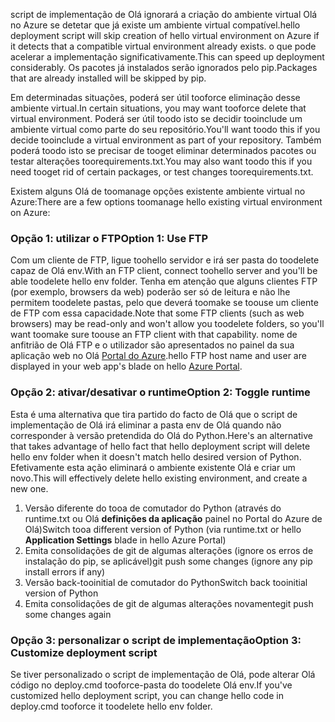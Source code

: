 <span data-ttu-id="03acd-101">script de implementação de Olá ignorará a criação do ambiente virtual Olá no Azure se detetar que já existe um ambiente virtual compatível.</span><span class="sxs-lookup"><span data-stu-id="03acd-101">hello deployment script will skip creation of hello virtual environment on Azure if it detects that a compatible virtual environment already exists.</span></span>  <span data-ttu-id="03acd-102">o que pode acelerar a implementação significativamente.</span><span class="sxs-lookup"><span data-stu-id="03acd-102">This can speed up deployment considerably.</span></span>  <span data-ttu-id="03acd-103">Os pacotes já instalados serão ignorados pelo pip.</span><span class="sxs-lookup"><span data-stu-id="03acd-103">Packages that are already installed will be skipped by pip.</span></span>

<span data-ttu-id="03acd-104">Em determinadas situações, poderá ser útil tooforce eliminação desse ambiente virtual.</span><span class="sxs-lookup"><span data-stu-id="03acd-104">In certain situations, you may want tooforce delete that virtual environment.</span></span>  <span data-ttu-id="03acd-105">Poderá ser útil toodo isto se decidir tooinclude um ambiente virtual como parte do seu repositório.</span><span class="sxs-lookup"><span data-stu-id="03acd-105">You'll want toodo this if you decide tooinclude a virtual environment as part of your repository.</span></span>  <span data-ttu-id="03acd-106">Também poderá toodo isto se precisar de tooget eliminar determinados pacotes ou testar alterações toorequirements.txt.</span><span class="sxs-lookup"><span data-stu-id="03acd-106">You may also want toodo this if you need tooget rid of certain packages, or test changes toorequirements.txt.</span></span>

<span data-ttu-id="03acd-107">Existem alguns Olá de toomanage opções existente ambiente virtual no Azure:</span><span class="sxs-lookup"><span data-stu-id="03acd-107">There are a few options toomanage hello existing virtual environment on Azure:</span></span>

### <a name="option-1-use-ftp"></a><span data-ttu-id="03acd-108">Opção 1: utilizar o FTP</span><span class="sxs-lookup"><span data-stu-id="03acd-108">Option 1: Use FTP</span></span>
<span data-ttu-id="03acd-109">Com um cliente de FTP, ligue toohello servidor e irá ser pasta do toodelete capaz de Olá env.</span><span class="sxs-lookup"><span data-stu-id="03acd-109">With an FTP client, connect toohello server and you'll be able toodelete hello env folder.</span></span>  <span data-ttu-id="03acd-110">Tenha em atenção que alguns clientes FTP (por exemplo, browsers da web) poderão ser só de leitura e não lhe permitem toodelete pastas, pelo que deverá toomake se toouse um cliente de FTP com essa capacidade.</span><span class="sxs-lookup"><span data-stu-id="03acd-110">Note that some FTP clients (such as web browsers) may be read-only and won't allow you toodelete folders, so you'll want toomake sure toouse an FTP client with that capability.</span></span>  <span data-ttu-id="03acd-111">nome de anfitrião de Olá FTP e o utilizador são apresentados no painel da sua aplicação web no Olá [Portal do Azure](https://portal.azure.com).</span><span class="sxs-lookup"><span data-stu-id="03acd-111">hello FTP host name and user are displayed in your web app's blade on hello [Azure Portal](https://portal.azure.com).</span></span>

### <a name="option-2-toggle-runtime"></a><span data-ttu-id="03acd-112">Opção 2: ativar/desativar o runtime</span><span class="sxs-lookup"><span data-stu-id="03acd-112">Option 2: Toggle runtime</span></span>
<span data-ttu-id="03acd-113">Esta é uma alternativa que tira partido do facto de Olá que o script de implementação de Olá irá eliminar a pasta env de Olá quando não corresponder à versão pretendida do Olá do Python.</span><span class="sxs-lookup"><span data-stu-id="03acd-113">Here's an alternative that takes advantage of hello fact that hello deployment script will delete hello env folder when it doesn't match hello desired version of Python.</span></span>  <span data-ttu-id="03acd-114">Efetivamente esta ação eliminará o ambiente existente Olá e criar um novo.</span><span class="sxs-lookup"><span data-stu-id="03acd-114">This will effectively delete hello existing environment, and create a new one.</span></span>

1. <span data-ttu-id="03acd-115">Versão diferente do tooa de comutador do Python (através do runtime.txt ou Olá **definições da aplicação** painel no Portal do Azure de Olá)</span><span class="sxs-lookup"><span data-stu-id="03acd-115">Switch tooa different version of Python (via runtime.txt or hello **Application Settings** blade in hello Azure Portal)</span></span>
2. <span data-ttu-id="03acd-116">Emita consolidações de git de algumas alterações (ignore os erros de instalação do pip, se aplicável)</span><span class="sxs-lookup"><span data-stu-id="03acd-116">git push some changes (ignore any pip install errors if any)</span></span>
3. <span data-ttu-id="03acd-117">Versão back-tooinitial de comutador do Python</span><span class="sxs-lookup"><span data-stu-id="03acd-117">Switch back tooinitial version of Python</span></span>
4. <span data-ttu-id="03acd-118">Emita consolidações de git de algumas alterações novamente</span><span class="sxs-lookup"><span data-stu-id="03acd-118">git push some changes again</span></span>

### <a name="option-3-customize-deployment-script"></a><span data-ttu-id="03acd-119">Opção 3: personalizar o script de implementação</span><span class="sxs-lookup"><span data-stu-id="03acd-119">Option 3: Customize deployment script</span></span>
<span data-ttu-id="03acd-120">Se tiver personalizado o script de implementação de Olá, pode alterar Olá código no deploy.cmd tooforce-pasta do toodelete Olá env.</span><span class="sxs-lookup"><span data-stu-id="03acd-120">If you've customized hello deployment script, you can change hello code in deploy.cmd tooforce it toodelete hello env folder.</span></span>

